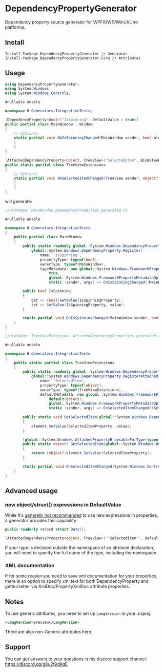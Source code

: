 # DependencyPropertyGenerator
Dependency property source generator for WPF/UWP/WinUI/Uno platforms.

## Install
```
Install-Package DependencyPropertyGenerator // Generator
Install-Package DependencyPropertyGenerator.Core // Attributes
```

## Usage
```cs
using DependencyPropertyGenerator;
using System.Windows;
using System.Windows.Controls;

#nullable enable

namespace H.Generators.IntegrationTests;

[DependencyProperty<bool>("IsSpinning", DefaultValue = true)]
public partial class MainWindow : Window
{
    // Optional
    static partial void OnIsSpinningChanged(MainWindow sender, bool oldValue, bool newValue)
    {
    }
}

[AttachedDependencyProperty<object, TreeView>("SelectedItem", BindsTwoWayByDefault = true)]
public static partial class TreeViewExtensions
{
    // Optional
    static partial void OnSelectedItemChanged(TreeView sender, object? oldValue, object? newValue)
    {
    }
}
```
will generate:
```cs
//HintName: MainWindow_DependencyProperties.generated.cs

#nullable enable

namespace H.Generators.IntegrationTests
{
    public partial class MainWindow
    {
        public static readonly global::System.Windows.DependencyProperty IsSpinningProperty =
            global::System.Windows.DependencyProperty.Register(
                name: "IsSpinning",
                propertyType: typeof(bool),
                ownerType: typeof(MainWindow),
                typeMetadata: new global::System.Windows.FrameworkPropertyMetadata(
                    true,
                    global::System.Windows.FrameworkPropertyMetadataOptions.None,
                    static (sender, args) => OnIsSpinningChanged((MainWindow)sender, (bool)args.OldValue, (bool)args.NewValue)));

        public bool IsSpinning
        {
            get => (bool)GetValue(IsSpinningProperty);
            set => SetValue(IsSpinningProperty, value);
        }

        static partial void OnIsSpinningChanged(MainWindow sender, bool oldValue, bool newValue);
    }
}
```
```cs
//HintName: TreeViewExtensions_AttachedDependencyProperties.generated.cs

#nullable enable

namespace H.Generators.IntegrationTests
{
    public static partial class TreeViewExtensions
    {
        public static readonly global::System.Windows.DependencyProperty SelectedItemProperty =
            global::System.Windows.DependencyProperty.RegisterAttached(
                name: "SelectedItem",
                propertyType: typeof(object),
                ownerType: typeof(TreeViewExtensions),
                defaultMetadata: new global::System.Windows.FrameworkPropertyMetadata(
                    default(object),
                    global::System.Windows.FrameworkPropertyMetadataOptions.BindsTwoWayByDefault,
                    static (sender, args) => OnSelectedItemChanged((System.Windows.Controls.TreeView)sender, (object?)args.OldValue, (object?)args.NewValue)));
  
        public static void SetSelectedItem(global::System.Windows.DependencyObject element, object? value)
        {
            element.SetValue(SelectedItemProperty, value);
        }

        [global::System.Windows.AttachedPropertyBrowsableForType(typeof(System.Windows.Controls.TreeView))]
        public static object? GetSelectedItem(global::System.Windows.DependencyObject element)
        {
            return (object?)element.GetValue(SelectedItemProperty);
        }

        static partial void OnSelectedItemChanged(System.Windows.Controls.TreeView sender, object? oldValue, object? newValue);
    }
}
```

## Advanced usage
### new object/struct() expressions in DefaultValue
While it's [generally not recommended](https://discord.com/channels/372137812037730304/669640275500466197/988522411274158131) 
to use new expressions in properties, a generator provides this capability:
```cs
public readonly record struct Data();

[AttachedDependencyProperty<object, TreeView>(""SelectedItem"", DefaultValueExpression = ""new Data()"")]
```
If your type is declared outside the namespace of an attribute declaration, you will need to specify the full name of the type, including the namespace.

### XML documentation
If for some reason you need to save xml documentation for your properties, 
there is an option to specify xml text for both DependencyProperty and getter/setter 
via XmlDoc/PropertyXmlDoc attribute properties.

## Notes
To use generic attributes, you need to set up `LangVersion` in your .csproj:
```xml
<LangVersion>preview</LangVersion>
```
There are also non-Generic attributes here.

## Support
You can get answers to your questions in my discord support channel:  
https://discord.gg/g8u2t9dKgE